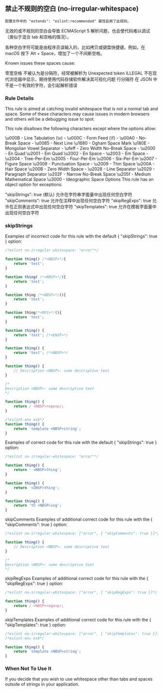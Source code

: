 ## 禁止不规则的空白 (no-irregular-whitespace)

```配置文件中的 "extends": "eslint:recommended" 属性启用了此规则。```

无效的或不规则的空白会导致 ECMAScript 5 解析问题，也会使代码难以调试（类似于混合 tab 和空格的情况）。

各种空白字符可能是由程序员误输入的，比如拷贝或键盘快捷键。例如，在 macOS 按下 Alt + Space，增加了一个不间断空格。

Known issues these spaces cause:

零宽空格
不被认为是分隔符，经常被解析为 Unexpected token ILLEGAL
不在现代浏览器中显示，期待使用代码存储软件解决其可视化问题
行分隔符
在 JSON 中不是一个有效的字符，会引起解析错误

### Rule Details
This rule is aimed at catching invalid whitespace that is not a normal tab and space. Some of these characters may cause issues in modern browsers and others will be a debugging issue to spot.

This rule disallows the following characters except where the options allow:

\u000B - Line Tabulation (\v) - <VT>
\u000C - Form Feed (\f) - <FF>
\u00A0 - No-Break Space - <NBSP>
\u0085 - Next Line
\u1680 - Ogham Space Mark
\u180E - Mongolian Vowel Separator - <MVS>
\ufeff - Zero Width No-Break Space - <BOM>
\u2000 - En Quad
\u2001 - Em Quad
\u2002 - En Space - <ENSP>
\u2003 - Em Space - <EMSP>
\u2004 - Tree-Per-Em
\u2005 - Four-Per-Em
\u2006 - Six-Per-Em
\u2007 - Figure Space
\u2008 - Punctuation Space - <PUNCSP>
\u2009 - Thin Space
\u200A - Hair Space
\u200B - Zero Width Space - <ZWSP>
\u2028 - Line Separator
\u2029 - Paragraph Separator
\u202F - Narrow No-Break Space
\u205f - Medium Mathematical Space
\u3000 - Ideographic Space
Options
This rule has an object option for exceptions:

"skipStrings": true (默认) 允许在字符串字面量中出现任何空白字符
"skipComments": true 允许在注释中出现任何空白字符
"skipRegExps": true 允许在正则表达式中出现任何空白字符
"skipTemplates": true 允许在模板字面量中出现任何空白字符

### skipStrings
Examples of incorrect code for this rule with the default { "skipStrings": true } option:
```js
/*eslint no-irregular-whitespace: "error"*/

function thing() /*<NBSP>*/{
    return 'test';
}

function thing( /*<NBSP>*/){
    return 'test';
}

function thing /*<NBSP>*/(){
    return 'test';
}

function thing᠎/*<MVS>*/(){
    return 'test';
}

function thing() {
    return 'test'; /*<ENSP>*/
}

function thing() {
    return 'test'; /*<NBSP>*/
}

function thing() {
    // Description <NBSP>: some descriptive text
}

/*
Description <NBSP>: some descriptive text
*/

function thing() {
    return / <NBSP>regexp/;
}

/*eslint-env es6*/
function thing() {
    return `template <NBSP>string`;
}
```

Examples of correct code for this rule with the default { "skipStrings": true } option:
```js
/*eslint no-irregular-whitespace: "error"*/

function thing() {
    return ' <NBSP>thing';
}

function thing() {
    return '​<ZWSP>thing';
}

function thing() {
    return 'th <NBSP>ing';
}
```

skipComments
Examples of additional correct code for this rule with the { "skipComments": true } option:
```js
/*eslint no-irregular-whitespace: ["error", { "skipComments": true }]*/

function thing() {
    // Description <NBSP>: some descriptive text
}

/*
Description <NBSP>: some descriptive text
*/
```

skipRegExps
Examples of additional correct code for this rule with the { "skipRegExps": true } option:
```js
/*eslint no-irregular-whitespace: ["error", { "skipRegExps": true }]*/

function thing() {
    return / <NBSP>regexp/;
}
```

skipTemplates
Examples of additional correct code for this rule with the { "skipTemplates": true } option:
```js
/*eslint no-irregular-whitespace: ["error", { "skipTemplates": true }]*/
/*eslint-env es6*/

function thing() {
    return `template <NBSP>string`;
}
```

### When Not To Use It
If you decide that you wish to use whitespace other than tabs and spaces outside of strings in your application.
